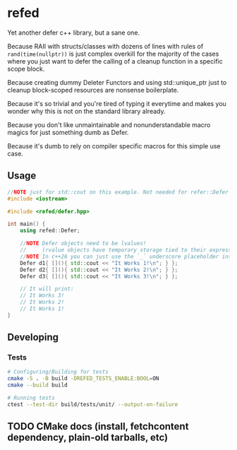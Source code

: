 # refed

Yet another defer c++ library, but a sane one.

Because RAII with structs/classes with dozens of lines with rules of `rand(time(nullptr))` is just complex overkill
for the majority of the cases where you just want to defer the calling of a cleanup function in a specific scope block.

Because creating dummy Deleter Functors and using std::unique_ptr just to cleanup block-scoped resources are nonsense boilerplate.

Because it's so trivial and you're tired of typing it everytime and makes you wonder why this is not on the standard library already.

Because you don't like unmaintainable and nonunderstandable macro magics for just something dumb as Defer.

Because it's dumb to rely on compiler specific macros for this simple use case.

## Usage

```cpp
//NOTE just for std::cout on this example. Not needed for refer::Defer
#include <iostream>

#include <refed/defer.hpp>

int main() {
    using refed::Defer;

    //NOTE Defer objects need to be lvalues!
    //     (rvalue objects have temporary storage tied to their expressions and don't live long enough)
    //NOTE In c++26 you can just use the `_` underscore placeholder instead of these dummy variable names
    Defer d1{ [](){ std::cout << "It Works 1!\n"; } };
    Defer d2{ [](){ std::cout << "It Works 2!\n"; } };
    Defer d3{ [](){ std::cout << "It Works 3!\n"; } };

    // It will print:
    // It Works 3!
    // It Works 2!
    // It Works 1!
}
```

## Developing

### Tests

```bash
# Configuring/Building for tests
cmake -S . -B build -DREFED_TESTS_ENABLE:BOOL=ON
cmake --build build

# Running tests
ctest --test-dir build/tests/unit/ --output-on-failure
```

## TODO CMake docs (install, fetchcontent dependency, plain-old tarballs, etc)
